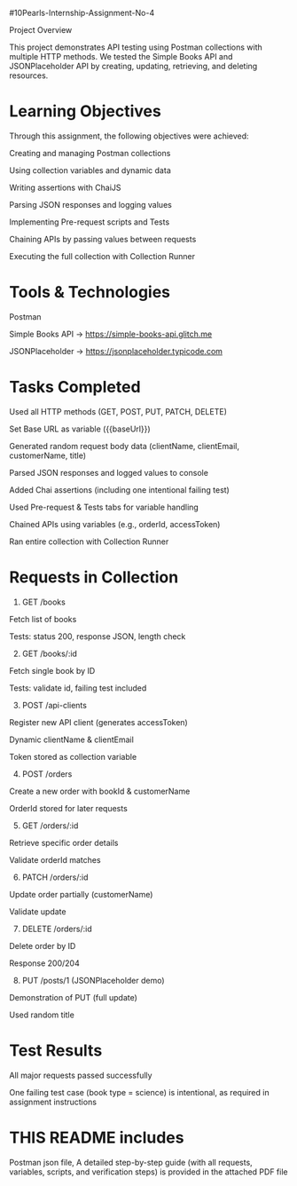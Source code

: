 #10Pearls-Internship-Assignment-No-4

Project Overview

This project demonstrates API testing using Postman collections with multiple HTTP methods.
We tested the Simple Books API and JSONPlaceholder API by creating, updating, retrieving, and deleting resources.

# Learning Objectives

Through this assignment, the following objectives were achieved:

Creating and managing Postman collections

Using collection variables and dynamic data

Writing assertions with ChaiJS

Parsing JSON responses and logging values

Implementing Pre-request scripts and Tests

Chaining APIs by passing values between requests

Executing the full collection with Collection Runner

# Tools & Technologies

Postman

Simple Books API → https://simple-books-api.glitch.me

JSONPlaceholder → https://jsonplaceholder.typicode.com

# Tasks Completed

Used all HTTP methods (GET, POST, PUT, PATCH, DELETE)

Set Base URL as variable ({{baseUrl}})

Generated random request body data (clientName, clientEmail, customerName, title)

Parsed JSON responses and logged values to console

Added Chai assertions (including one intentional failing test)

Used Pre-request & Tests tabs for variable handling

Chained APIs using variables (e.g., orderId, accessToken)

Ran entire collection with Collection Runner

# Requests in Collection
1. GET /books

Fetch list of books

Tests: status 200, response JSON, length check

2. GET /books/:id

Fetch single book by ID

Tests: validate id, failing test included

3. POST /api-clients

Register new API client (generates accessToken)

Dynamic clientName & clientEmail

Token stored as collection variable

4. POST /orders

Create a new order with bookId & customerName

OrderId stored for later requests

5. GET /orders/:id

Retrieve specific order details

Validate orderId matches

6. PATCH /orders/:id

Update order partially (customerName)

Validate update

7. DELETE /orders/:id

Delete order by ID

Response 200/204

8. PUT /posts/1 (JSONPlaceholder demo)

Demonstration of PUT (full update)

Used random title

# Test Results

All major requests passed successfully

One failing test case (book type = science) is intentional, as required in assignment instructions

# THIS README includes
Postman json file, 
A detailed step-by-step guide (with all requests, variables, scripts, and verification steps) is provided in the attached PDF file
